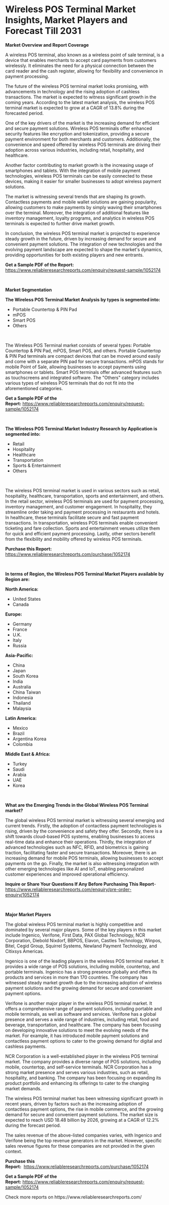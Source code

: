 <p><h1>Wireless POS Terminal Market Insights, Market Players and Forecast Till 2031</h1></p><p><strong>Market Overview and Report Coverage</strong></p>
<p><p>A wireless POS terminal, also known as a wireless point of sale terminal, is a device that enables merchants to accept card payments from customers wirelessly. It eliminates the need for a physical connection between the card reader and the cash register, allowing for flexibility and convenience in payment processing.</p><p>The future of the wireless POS terminal market looks promising, with advancements in technology and the rising adoption of cashless transactions. The market is expected to witness significant growth in the coming years. According to the latest market analysis, the wireless POS terminal market is expected to grow at a CAGR of 13.8% during the forecasted period.</p><p>One of the key drivers of the market is the increasing demand for efficient and secure payment solutions. Wireless POS terminals offer enhanced security features like encryption and tokenization, providing a secure payment environment for both merchants and customers. Additionally, the convenience and speed offered by wireless POS terminals are driving their adoption across various industries, including retail, hospitality, and healthcare.</p><p>Another factor contributing to market growth is the increasing usage of smartphones and tablets. With the integration of mobile payment technologies, wireless POS terminals can be easily connected to these devices, making it easier for smaller businesses to adopt wireless payment solutions.</p><p>The market is witnessing several trends that are shaping its growth. Contactless payments and mobile wallet solutions are gaining popularity, allowing customers to make payments by simply waving their smartphones over the terminal. Moreover, the integration of additional features like inventory management, loyalty programs, and analytics in wireless POS terminals is expected to further drive market growth.</p><p>In conclusion, the wireless POS terminal market is projected to experience steady growth in the future, driven by increasing demand for secure and convenient payment solutions. The integration of new technologies and the evolving payment landscape are expected to shape the market's dynamics, providing opportunities for both existing players and new entrants.</p></p>
<p><strong>Get a Sample PDF of the Report:</strong> <a href="https://www.reliableresearchreports.com/enquiry/request-sample/1052174">https://www.reliableresearchreports.com/enquiry/request-sample/1052174</a></p>
<p>&nbsp;</p>
<p><strong>Market Segmentation</strong></p>
<p><strong>The Wireless POS Terminal Market Analysis by types is segmented into:</strong></p>
<p><ul><li>Portable Countertop & PIN Pad</li><li>mPOS</li><li>Smart POS</li><li>Others</li></ul></p>
<p>&nbsp;</p>
<p><p>The Wireless POS Terminal market consists of several types: Portable Countertop & PIN Pad, mPOS, Smart POS, and others. Portable Countertop & PIN Pad terminals are compact devices that can be moved around easily and come with a separate PIN pad for secure transactions. mPOS stands for mobile Point of Sale, allowing businesses to accept payments using smartphones or tablets. Smart POS terminals offer advanced features such as touchscreens and integrated software. The "Others" category includes various types of wireless POS terminals that do not fit into the aforementioned categories.</p></p>
<p><strong>Get a Sample PDF of the Report:</strong>&nbsp;<a href="https://www.reliableresearchreports.com/enquiry/request-sample/1052174">https://www.reliableresearchreports.com/enquiry/request-sample/1052174</a></p>
<p>&nbsp;</p>
<p><strong>The Wireless POS Terminal Market Industry Research by Application is segmented into:</strong></p>
<p><ul><li>Retail</li><li>Hospitality</li><li>Healthcare</li><li>Transportation</li><li>Sports & Entertainment</li><li>Others</li></ul></p>
<p>&nbsp;</p>
<p><p>The wireless POS terminal market is used in various sectors such as retail, hospitality, healthcare, transportation, sports and entertainment, and others. In the retail sector, wireless POS terminals are used for payment processing, inventory management, and customer engagement. In hospitality, they streamline order taking and payment processing in restaurants and hotels. In healthcare, these terminals facilitate secure and fast payment transactions. In transportation, wireless POS terminals enable convenient ticketing and fare collection. Sports and entertainment venues utilize them for quick and efficient payment processing. Lastly, other sectors benefit from the flexibility and mobility offered by wireless POS terminals.</p></p>
<p><strong>Purchase this Report:</strong>&nbsp; <a href="https://www.reliableresearchreports.com/purchase/1052174">https://www.reliableresearchreports.com/purchase/1052174</a></p>
<p>&nbsp;</p>
<p><strong>In terms of Region, the Wireless POS Terminal Market Players available by Region are:</strong></p>
<p>
    <p> <strong> North America: </strong>
        <ul>
            <li>United States</li>
            <li>Canada</li>
        </ul>
        </p> 
    <p> <strong> Europe: </strong>
        <ul>
            <li>Germany</li>
            <li>France</li>
            <li>U.K.</li>
            <li>Italy</li>
            <li>Russia</li>
        </ul>
        </p> 
    <p> <strong> Asia-Pacific: </strong>
        <ul>
            <li>China</li>
            <li>Japan</li>
            <li>South Korea</li>
            <li>India</li>
            <li>Australia</li>
            <li>China Taiwan</li>
            <li>Indonesia</li>
            <li>Thailand</li>
            <li>Malaysia</li>
        </ul>
        </p> 
    <p> <strong> Latin America: </strong>
        <ul>
            <li>Mexico</li>
            <li>Brazil</li>
            <li>Argentina Korea</li>
            <li>Colombia</li>
        </ul>
        </p> 
    <p> <strong> Middle East & Africa: </strong>
        <ul>
            <li>Turkey</li>
            <li>Saudi</li>
            <li>Arabia</li>
            <li>UAE</li>
            <li>Korea</li>
        </ul>
    </p>
    </p>
<p>&nbsp;</p>
<p><strong>What are the Emerging Trends in the Global Wireless POS Terminal market?</strong></p>
<p><p>The global wireless POS terminal market is witnessing several emerging and current trends. Firstly, the adoption of contactless payment technologies is rising, driven by the convenience and safety they offer. Secondly, there is a shift towards cloud-based POS systems, enabling businesses to access real-time data and enhance their operations. Thirdly, the integration of advanced technologies such as NFC, RFID, and biometrics is gaining traction, facilitating faster and secure transactions. Moreover, there is an increasing demand for mobile POS terminals, allowing businesses to accept payments on the go. Finally, the market is also witnessing integration with other emerging technologies like AI and IoT, enabling personalized customer experiences and improved operational efficiency.</p></p>
<p><strong>Inquire or Share Your Questions If Any Before Purchasing This Report</strong>- <a href="https://www.reliableresearchreports.com/enquiry/pre-order-enquiry/1052174">https://www.reliableresearchreports.com/enquiry/pre-order-enquiry/1052174</a></p>
<p>&nbsp;</p>
<p><strong>Major Market Players</strong></p>
<p><p>The global wireless POS terminal market is highly competitive and dominated by several major players. Some of the key players in this market include Ingenico, Verifone, First Data, PAX Global Technology, NCR Corporation, Diebold Nixdorf, BBPOS, Elavon, Castles Technology, Winpos, Bitel, Cegid Group, Squirrel Systems, Newland Payment Technology, and Citixsys Americas.</p><p>Ingenico is one of the leading players in the wireless POS terminal market. It provides a wide range of POS solutions, including mobile, countertop, and portable terminals. Ingenico has a strong presence globally and offers its products and services in more than 170 countries. The company has witnessed steady market growth due to the increasing adoption of wireless payment solutions and the growing demand for secure and convenient payment options.</p><p>Verifone is another major player in the wireless POS terminal market. It offers a comprehensive range of payment solutions, including portable and mobile terminals, as well as software and services. Verifone has a global presence and serves a wide range of industries, including retail, food and beverage, transportation, and healthcare. The company has been focusing on developing innovative solutions to meet the evolving needs of the market. For example, it has introduced mobile payment solutions and contactless payment options to cater to the growing demand for digital and cashless payments.</p><p>NCR Corporation is a well-established player in the wireless POS terminal market. The company provides a diverse range of POS solutions, including mobile, countertop, and self-service terminals. NCR Corporation has a strong market presence and serves various industries, such as retail, hospitality, and banking. The company has been focusing on expanding its product portfolio and enhancing its offerings to cater to the changing market demands.</p><p>The wireless POS terminal market has been witnessing significant growth in recent years, driven by factors such as the increasing adoption of contactless payment options, the rise in mobile commerce, and the growing demand for secure and convenient payment solutions. The market size is expected to reach USD 18.48 billion by 2026, growing at a CAGR of 12.2% during the forecast period.</p><p>The sales revenue of the above-listed companies varies, with Ingenico and Verifone being the top revenue generators in the market. However, specific sales revenue figures for these companies are not provided in the given context.</p></p>
<p><strong>Purchase this Report:</strong>&nbsp;&nbsp;<a href="https://www.reliableresearchreports.com/purchase/1052174">https://www.reliableresearchreports.com/purchase/1052174</a></p>
<p></p>
<p><strong>Get a Sample PDF of the Report:</strong>&nbsp;<a href="https://www.reliableresearchreports.com/enquiry/request-sample/1052174">https://www.reliableresearchreports.com/enquiry/request-sample/1052174</a></p>
<p>Check more reports on https://www.reliableresearchreports.com/</p>